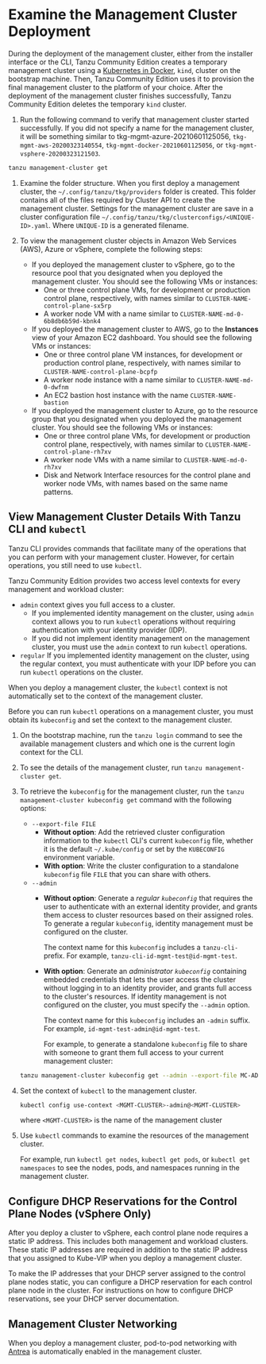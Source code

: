 # Examine the Management Cluster Deployment

During the deployment of the management cluster, either from the installer interface or the CLI, Tanzu Community Edition creates a temporary management cluster using a [Kubernetes in Docker](https://kind.sigs.k8s.io/), `kind`, cluster on the bootstrap machine. Then, Tanzu Community Edition uses it to provision the final management cluster to the platform of your choice. After the deployment of the management cluster finishes successfully, Tanzu Community Edition deletes the temporary `kind` cluster.

1. Run the following command to verify that management cluster started successfully. If you did not specify a name for the management cluster, it will be something similar to tkg-mgmt-azure-20210601125056,  `tkg-mgmt-aws-20200323140554`, `tkg-mgmt-docker-20210601125056`, or `tkg-mgmt-vsphere-20200323121503`.
  <!--add content for docker here -what will docker file name be-->

  ```sh
  tanzu management-cluster get
  ```

1. Examine the folder structure. When you first deploy a management cluster, the `~/.config/tanzu/tkg/providers` folder is created. This folder contains all of the files required by Cluster API to create the management cluster. Settings for the management cluster are save in a cluster configuration file `~/.config/tanzu/tkg/clusterconfigs/<UNIQUE-ID>.yaml`.
Where `UNIQUE-ID` is a generated filename.

1. To view the management cluster objects in Amazon Web Services (AWS), Azure or vSphere, complete the following steps:
   * If you deployed the management cluster to vSphere, go to the resource pool that you designated when you deployed the management cluster. You should see the following VMs or instances:
     * One or three control plane VMs, for development or production control plane, respectively, with names similar to `CLUSTER-NAME-control-plane-sx5rp`
     * A worker node VM with a name similar to `CLUSTER-NAME-md-0-6b8db6b59d-kbnk4`
   * If you deployed the management cluster to AWS, go to the **Instances** view of your Amazon EC2 dashboard. You should see the following VMs or instances:
     * One or three control plane VM instances, for development or production control plane, respectively, with names similar to `CLUSTER-NAME-control-plane-bcpfp`
     * A worker node instance with a name similar to `CLUSTER-NAME-md-0-dwfnm`
     * An EC2 bastion host instance with the name `CLUSTER-NAME-bastion`
   * If you deployed the management cluster to Azure, go to the resource group that you designated when you deployed the management cluster. You should see the following VMs or instances:
     * One or three control plane VMs, for development or production control plane, respectively, with names similar to `CLUSTER-NAME-control-plane-rh7xv`
     * A worker node VMs with a name similar to `CLUSTER-NAME-md-0-rh7xv`
     * Disk and Network Interface resources for the control plane and worker node VMs, with names based on the same name patterns.

## View Management Cluster Details With Tanzu CLI and `kubectl`

Tanzu CLI provides commands that facilitate many of the operations that you can perform with your management cluster. However, for certain operations, you still need to use `kubectl`.

Tanzu Community Edition provides two access level contexts for every management and workload cluster:

* `admin` context gives you full access to a cluster.
  * If you implemented identity management on the cluster, using  `admin` context allows you to run `kubectl` operations without requiring authentication with your identity provider (IDP).
  * If you did not implement identity management on the management cluster, you must use the `admin` context to run `kubectl` operations.
* `regular` If you implemented identity management on the cluster, using the regular context, you must authenticate with your IDP before you can run `kubectl` operations on the cluster.

When you deploy a management cluster, the `kubectl` context is not automatically set to the context of the management cluster.

Before you can run `kubectl` operations on a management cluster, you must obtain its `kubeconfig` and set the context to the management cluster.

1. On the bootstrap machine, run the `tanzu login` command to see the available management clusters and which one is the current login context for the CLI.
1. To see the details of the management cluster, run `tanzu management-cluster get`.
1. To retrieve the `kubeconfig` for the management cluster, run the `tanzu management-cluster kubeconfig get` command with the following options:
   * `--export-file FILE`
     * **Without option**: Add the retrieved cluster configuration information to the `kubectl` CLI's current `kubeconfig` file, whether it is the default `~/.kube/config` or set by the `KUBECONFIG` environment variable.
     * **With option**: Write the cluster configuration to a standalone `kubeconfig` file `FILE` that you can share with others.
   * `--admin`
     * **Without option**: Generate a _regular `kubeconfig`_ that requires the user to authenticate with an external identity provider, and grants them access to cluster resources based on their assigned roles. To generate a regular  `kubeconfig`, identity management must be configured on the cluster.

       The context name for this `kubeconfig` includes a `tanzu-cli-` prefix. For example, `tanzu-cli-id-mgmt-test@id-mgmt-test`.
     * **With option**: Generate an _administrator `kubeconfig`_ containing embedded credentials that lets the user access the cluster without logging in to an identity provider, and grants full access to the cluster's resources. If identity management is not configured on the cluster, you must specify the `--admin` option.

       The context name for this `kubeconfig` includes an `-admin` suffix. For example, `id-mgmt-test-admin@id-mgmt-test`.

       For example, to generate a standalone `kubeconfig` file to share with someone to grant them full access to your current management cluster:

   ```sh
   tanzu management-cluster kubeconfig get --admin --export-file MC-ADMIN-KUBECONFIG
   ```

1. Set the context of `kubectl` to the management cluster.

   ```sh
   kubectl config use-context <MGMT-CLUSTER>-admin@<MGMT-CLUSTER>
   ```

   where `<MGMT-CLUSTER>` is the name of the management cluster
1. Use `kubectl` commands to examine the resources of the management cluster.

   For example, run `kubectl get nodes`, `kubectl get pods`, or `kubectl get namespaces` to see the nodes, pods, and namespaces running in the management cluster.

## Configure DHCP Reservations for the Control Plane Nodes (vSphere Only)

After you deploy a cluster to vSphere, each control plane node requires a static IP address. This includes both management and workload clusters. These static IP addresses are required in addition to the static IP address that you assigned to Kube-VIP when you deploy a management cluster.

To make the IP addresses that your DHCP server assigned to the control plane nodes static, you can configure a DHCP reservation for each control plane node in the cluster. For instructions on how to configure DHCP reservations, see your DHCP server documentation.

## Management Cluster Networking

When you deploy a management cluster, pod-to-pod networking with [Antrea](https://antrea.io/) is automatically enabled in the management cluster.
